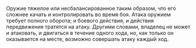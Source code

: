 Оружие тяжелое или несбалансированное таким образом, что его сложнее качать и контролировать во время боя. Атака оружием требует полного оборота; и боевого действия, и действия передвижения тратятся на атаку. Другими словами, владелец не может и атаковать, и двигаться в течение одного хода, но, как только он оказывается на месте, возможно совершать атаку каждый ход.